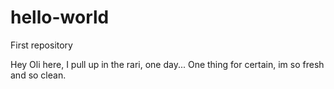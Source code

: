 # hello-world
First repository

Hey
Oli here, I pull up in the rari, one day... 
One thing for certain, im so fresh and so clean.
